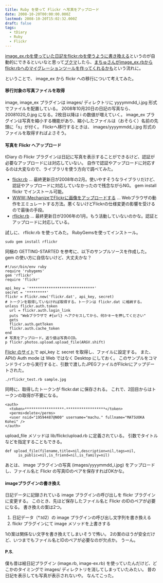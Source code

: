 ```yaml
---
title: Ruby を使って Flickr へ写真をアップロード
date: 2008-10-20T00:00:00.000Z
lastmod: 2008-10-20T15:02:32.000Z
draft: false
tags:
  - tDiary
  - Ruby
  - Flickr
---
```


[image\_ex.rbを使っていた日記をflickr.rbを使うように書き換える](http://www.snest.net/diary/20081019.html#p01)というのが自動的にできるといいなと思って[ブクマ](http://b.hatena.ne.jp/kmachu/20081020#bookmark-10476354)したら、[まちゅさんがimage\_ex.rbからflickr.rbへのマイグレーションツールを作ってくれるかも](http://www.snest.net/diary/20081020.html#p01)という流れに。

ということで、 image\_ex から flickr への移行について考えてみた。

#### 移行対象の写真ファイルを取得

image, image\_ex プラグインは images/ ディレクトリに yyyymmdd\_i.jpg 形式でファイルを配置している。 2008年10月20日の日記の写真なら、 20081020\_0.jpg になる。2枚目以降は i の数値が増えていく。 image\_ex プラグインは写真を縮小する機能があり、縮小したファイルは（おそらく）名前の先頭に「s」が付く。 Flickrへ移行するときは、 images/yyyymmdd\_i.jpg 形式のファイルを取得すればよさそう。

#### 写真を Flickr へアップロード

tDiary の Flickr プラグインは日記に写真を表示することができるけど、認証が必要なアップロードには対応していない。 自作で認証やアップロードに対応するのは大変なので、ライブラリを使う方向で調べてみた。

* [flickr.rb](http://rubyforge.org/projects/flickr/) … 最終更新日が2008年の2月。使いやすそうなライブラリだけど、認証やアップロードに対応していなかったので残念ながらNG。 gem install flickr でインストール可能。
* [WWW::MechanizeでFlickrに画像をアップロードする](http://d.hatena.ne.jp/x68kace/20080429/p2) … Webブラウザの動作をエミュレートする方法。悪くないけどFlickrの仕様変更の影響を受けるので最後の手段。
* [rflickr.rb](http://rubyforge.org/projects/rflickr/) … 最終更新日が2006年の1月。もう活動していないのかな。認証とアップロードに対応している。

試しに、 rflickr.rb を使ってみた。 RubyGemsを使ってインストール。

```
sudo gem install rflickr
```

同梱の GETTING-STARTED を参考に、以下のサンプルソースを作成した。 gem の使い方に自信ないけど、大丈夫かな？

```
#!/usr/bin/env ruby
require 'rubygems'
gem 'rflickr'
require 'flickr'

api_key = '******************************'
secret = '*********'
flickr = Flickr.new('flickr.dat', api_key, secret)
# トークンを取得していなければ取得する。トークンは flickr.dat に格納する。
unless flickr.auth.token
  url = flickr.auth.login_link                                               
  puts "Webブラウザで #{url} へアクセスしてから、何かキーを押してください"
  gets
  flickr.auth.getToken
  flickr.auth.cache_token
end
# 写真をアップロード。返り値は写真のID。
p flickr.photos.upload.upload_file(ARGV.shift)
```

[Flickr のサイト](http://www.flickr.com/services/api/keys/)で api\_key と secret を取得し、ファイルに設定する。 また、APIの Auth mode は Web ではなく Desktop にしておく。 このサンプルをコマンドラインから実行すると、引数で渡したJPEGファイルがFlickrにアップデートされた。

```
./rflickr_test.rb sample.jpg
```

同時に、取得したトークンが flickr.dat に保存される。 これで、2回目からはトークンの取得が不要になる。

```
<auth>
  <token>******************-******************</token>
  <perms>delete</perms>
  <user nsid="19594487@N00" username="machu." fullname="MATSUOKA Kohei" />
</auth>
```

upload\_file メソッドは lib/flickr/upload.rb に定義されている。 引数でタイトルなどを指定することもできる。

```
def upload_file(filename,title=nil,description=nil,tags=nil,
      is_public=nil,is_friend=nil,is_family=nil)
```

あとは、 image プラグインの写真 (images/yyyymmdd\_i.jpg) をアップロードし、ファイル名と Flickr の写真IDのペアを保存すればOKかな。

#### imageプラグインの書き換え

日記データに記録されている image プラグインの呼び出しを flickr プラグインに変更する。 このとき、先ほど保存したファイル名と Flickr のIDのペアが必要になる。 書き換えの案は2つ。

1. 日記データ（\*.td2）の image プラグインの呼び出し文字列を書き換える
2. flickr プラグインにて image メソッドを上書きする

1の案は関係ない文字を書き換えてしまいそうで怖い。 2の案のほうが安全だけど、いつまでもファイル名とIDのペアが必要なのが欠点か。 うーん。

#### P.S.

僕も昔は絵日記プラグイン (image.rb, image-ex.rb) を使っていたんだけど、どこかのタイミングで images/ ディレクトリを消してしまっていたみたい。 昔の日記を表示しても写真が表示されないや。 なんてこった。
